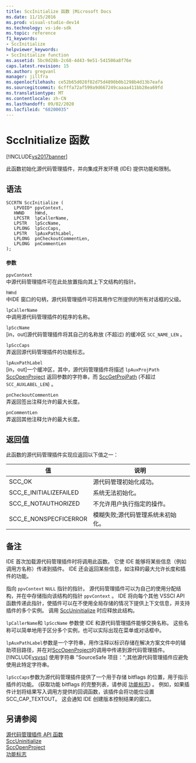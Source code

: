 ```yaml
---
title: SccInitialize 函数 |Microsoft Docs
ms.date: 11/15/2016
ms.prod: visual-studio-dev14
ms.technology: vs-ide-sdk
ms.topic: reference
f1_keywords:
- SccInitialize
helpviewer_keywords:
- SccInitialize function
ms.assetid: 5bc0d28b-2c68-4d43-9e51-541506a8f76e
caps.latest.revision: 15
ms.author: gregvanl
manager: jillfra
ms.openlocfilehash: ce52b65d028f82d75d4890b0b1298b4d13b7eafa
ms.sourcegitcommit: 6cfffa72af599a9d667249caaaa411bb28ea69fd
ms.translationtype: MT
ms.contentlocale: zh-CN
ms.lasthandoff: 09/02/2020
ms.locfileid: "68200035"
---
```

# <a name="sccinitialize-function"></a>SccInitialize 函数
[!INCLUDE[vs2017banner](../includes/vs2017banner.md)]

此函数初始化源代码管理插件，并向集成开发环境 (IDE) 提供功能和限制。  
  
## <a name="syntax"></a>语法  
  
```cpp#  
SCCRTN SccInitialize (  
   LPVOID* ppvContext,  
   HWND    hWnd,  
   LPCSTR  lpCallerName,  
   LPSTR   lpSccName,  
   LPLONG  lpSccCaps,  
   LPSTR   lpAuxPathLabel,  
   LPLONG  pnCheckoutCommentLen,  
   LPLONG  pnCommentLen  
);  
```  
  
#### <a name="parameters"></a>参数  
 `ppvContext`  
 中源代码管理插件可在此处放置指向其上下文结构的指针。  
  
 `hWnd`  
 中IDE 窗口的句柄，源代码管理插件可将其用作它所提供的所有对话框的父级。  
  
 `lpCallerName`  
 中调用源代码管理插件的程序的名称。  
  
 `lpSccName`  
 [in，out]源代码管理插件将其自己的名称放 (不超过) 的缓冲区 `SCC_NAME_LEN` 。  
  
 `lpSccCaps`  
 弄返回源代码管理插件的功能标志。  
  
 `lpAuxPathLabel`  
 [in，out]一个缓冲区，其中，源代码管理插件将描述 `lpAuxProjPath` [SccOpenProject](../extensibility/sccopenproject-function.md) 返回参数的字符串，而 [SccGetProjPath](../extensibility/sccgetprojpath-function.md) (不超过 `SCC_AUXLABEL_LEN`) 。  
  
 `pnCheckoutCommentLen`  
 弄返回签出注释允许的最大长度。  
  
 `pnCommentLen`  
 弄返回其他注释允许的最大长度。  
  
## <a name="return-value"></a>返回值  
 此函数的源代码管理插件实现应返回以下值之一：  
  
|值|说明|  
|-----------|-----------------|  
|SCC_OK|源代码管理初始化成功。|  
|SCC_E_INITIALIZEFAILED|系统无法初始化。|  
|SCC_E_NOTAUTHORIZED|不允许用户执行指定的操作。|  
|SCC_E_NONSPECFICERROR|模糊失败;源代码管理系统未初始化。|  
  
## <a name="remarks"></a>备注  
 IDE 首次加载源代码管理插件时将调用此函数。 它使 IDE 能够将某些信息（例如调用方名称）传递到插件。 IDE 还会返回某些信息，如注释的最大允许长度和插件的功能。  
  
 指向 `ppvContext` `NULL` 指针的指针。 源代码管理插件可以为自己的使用分配结构，并在中存储指向该结构的指针 `ppvContext` 。 IDE 将向每个其他 VSSCI API 函数传递此指针，使插件可以在不使用全局存储的情况下提供上下文信息，并支持插件的多个实例。 调用 [SccUninitialize](../extensibility/sccuninitialize-function.md) 时应释放此结构。  
  
 `lpCallerName`和 `lpSccName` 参数使 IDE 和源代码管理插件能够交换名称。 这些名称可以简单地用于区分多个实例，也可以实际出现在菜单或对话框中。  
  
 `lpAuxPathLabel`参数是一个字符串，用作注释以标识存储在解决方案文件中的辅助项目路径，并在对[SccOpenProject](../extensibility/sccopenproject-function.md)的调用中传递到源代码管理插件。 [!INCLUDE[vsvss](../includes/vsvss-md.md)] 使用字符串 "SourceSafe 项目：";其他源代码管理插件应避免使用此特定字符串。  
  
 `lpSccCaps`参数为源代码管理插件提供了一个用于存储 bitflags 的位置，用于指示插件的功能。  (获取功能 bitflags 的完整列表，请参阅 [功能标志](../extensibility/capability-flags.md)) 。 例如，如果插件计划将结果写入调用方提供的回调函数，该插件会将功能位设置 SCC_CAP_TEXTOUT。 这会通知 IDE 创建版本控制结果的窗口。  
  
## <a name="see-also"></a>另请参阅  
 [源代码管理插件 API 函数](../extensibility/source-control-plug-in-api-functions.md)   
 [SccUninitialize](../extensibility/sccuninitialize-function.md)   
 [SccOpenProject](../extensibility/sccopenproject-function.md)   
 [功能标志](../extensibility/capability-flags.md)
